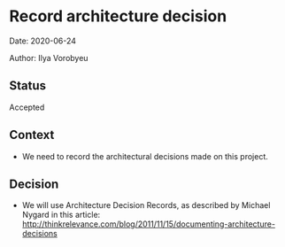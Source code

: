 # Record architecture decision

Date: 2020-06-24

Author: Ilya Vorobyeu

## Status
Accepted

## Context
- We need to record the architectural decisions made on this project.

## Decision

- We will use Architecture Decision Records, as described by Michael Nygard in this article: http://thinkrelevance.com/blog/2011/11/15/documenting-architecture-decisions
